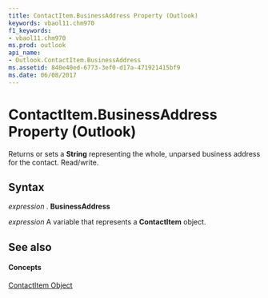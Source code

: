```yaml
---
title: ContactItem.BusinessAddress Property (Outlook)
keywords: vbaol11.chm970
f1_keywords:
- vbaol11.chm970
ms.prod: outlook
api_name:
- Outlook.ContactItem.BusinessAddress
ms.assetid: 840e40ed-6773-3ef0-d17a-471921415bf9
ms.date: 06/08/2017
---
```



# ContactItem.BusinessAddress Property (Outlook)

Returns or sets a  **String** representing the whole, unparsed business address for the contact. Read/write.


## Syntax

 _expression_ . **BusinessAddress**

 _expression_ A variable that represents a **ContactItem** object.


## See also


#### Concepts


[ContactItem Object](Outlook.ContactItem.md)

